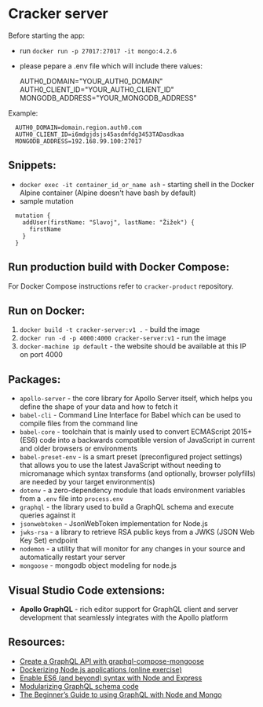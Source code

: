 # Cracker server

Before starting the app:

- run `docker run -p 27017:27017 -it mongo:4.2.6`
- please pepare a .env file which will include there values:

  AUTH0_DOMAIN="YOUR_AUTH0_DOMAIN"
  AUTH0_CLIENT_ID="YOUR_AUTH0_CLIENT_ID"
  MONGODB_ADDRESS="YOUR_MONGODB_ADDRESS"

Example:

```
  AUTH0_DOMAIN=domain.region.auth0.com
  AUTH0_CLIENT_ID=i6mdgjdsjs45asdmfdg3453TADasdkaa
  MONGODB_ADDRESS=192.168.99.100:27017
```

## Snippets:

- `docker exec -it container_id_or_name ash` - starting shell in the Docker Alpine container (Alpine doesn't have bash by default)
- sample mutation

```
  mutation {
    addUser(firstName: "Slavoj", lastName: "Žižek") {
      firstName
    }
  }
```

## Run production build with Docker Compose:

For Docker Compose instructions refer to `cracker-product` repository.

## Run on Docker:

1. `docker build -t cracker-server:v1 .` - build the image
2. `docker run -d -p 4000:4000 cracker-server:v1` - run the image
3. `docker-machine ip default` - the website should be available at this IP on port 4000

## Packages:

- `apollo-server` - the core library for Apollo Server itself, which helps you define the shape of your data and how to fetch it
- `babel-cli` - Command Line Interface for Babel which can be used to compile files from the command line
- `babel-core` - toolchain that is mainly used to convert ECMAScript 2015+ (ES6) code into a backwards compatible version of JavaScript in current and older browsers or environments
- `babel-preset-env` - is a smart preset (preconfigured project settings) that allows you to use the latest JavaScript without needing to micromanage which syntax transforms (and optionally, browser polyfills) are needed by your target environment(s)
- `dotenv` - a zero-dependency module that loads environment variables from a `.env` file into `process.env`
- `graphql` - the library used to build a GraphQL schema and execute queries against it
- `jsonwebtoken` - JsonWebToken implementation for Node.js
- `jwks-rsa` - a library to retrieve RSA public keys from a JWKS (JSON Web Key Set) endpoint
- `nodemon` - a utility that will monitor for any changes in your source and automatically restart your server
- `mongoose` - mongodb object modeling for node.js

## Visual Studio Code extensions:

- **Apollo GraphQL** - rich editor support for GraphQL client and server development that seamlessly integrates with the Apollo platform

## Resources:

- [Create a GraphQL API with graphql-compose-mongoose](https://getstream.io/blog/tutorial-create-a-graphql-api-with-node-mongoose-and-express/)
- [Dockerizing Node.js applications (online exercise)](https://www.katacoda.com/courses/docker/3# "Katacoda course")
- [Enable ES6 (and beyond) syntax with Node and Express](https://www.freecodecamp.org/news/how-to-enable-es6-and-beyond-syntax-with-node-and-express-68d3e11fe1ab/)
- [Modularizing GraphQL schema code](https://www.apollographql.com/blog/modularizing-your-graphql-schema-code-d7f71d5ed5f2)
- [The Beginner’s Guide to using GraphQL with Node and Mongo](https://medium.com/@williamyang93/graphql-apollo-mongodb-mongoose-part-i-a727bb22f1f6)
